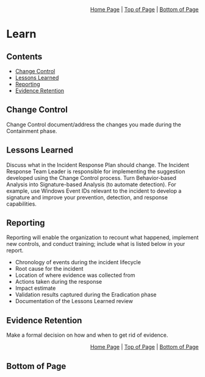 <p align="right">
  <a href="/README.md">Home Page</a> |
  <a href="/incident-handling/06-learn/README.md#contents">Top of Page</a> |
  <a href="/incident-handling/06-learn/README.md#bottom-of-page">Bottom of Page</a>
</p>

# Learn
## Contents
* [Change Control](#change-control)
* [Lessons Learned](#lessons-learned)
* [Reporting](#reporting)
* [Evidence Retention](#evidence-retention)

## Change Control
Change Control document/address the changes you made during the Containment phase.

## Lessons Learned
Discuss what in the Incident Response Plan should change. The Incident Response Team Leader is responsible for implementing the suggestion developed using the Change Control process. Turn Behavior-based Analysis into Signature-based Analysis (to automate detection). For example, use Windows Event IDs relevant to the incident to develop a signature and improve your prevention, detection, and response capabilities. 

## Reporting
Reporting will enable the organization to recount what happened, implement new controls, and conduct training; include what is listed below in your report. 
* Chronology of events during the incident lifecycle
* Root cause for the incident
* Location of where evidence was collected from
* Actions taken during the response
* Impact estimate
* Validation results captured during the Eradication phase
* Documentation of the Lessons Learned review

## Evidence Retention
Make a formal decision on how and when to get rid of evidence. 

<p align="right">
  <a href="/README.md">Home Page</a> |
  <a href="/incident-handling/06-learn/README.md#contents">Top of Page</a> |
  <a href="/incident-handling/06-learn/README.md#bottom-of-page">Bottom of Page</a>
</p>

## Bottom of Page
